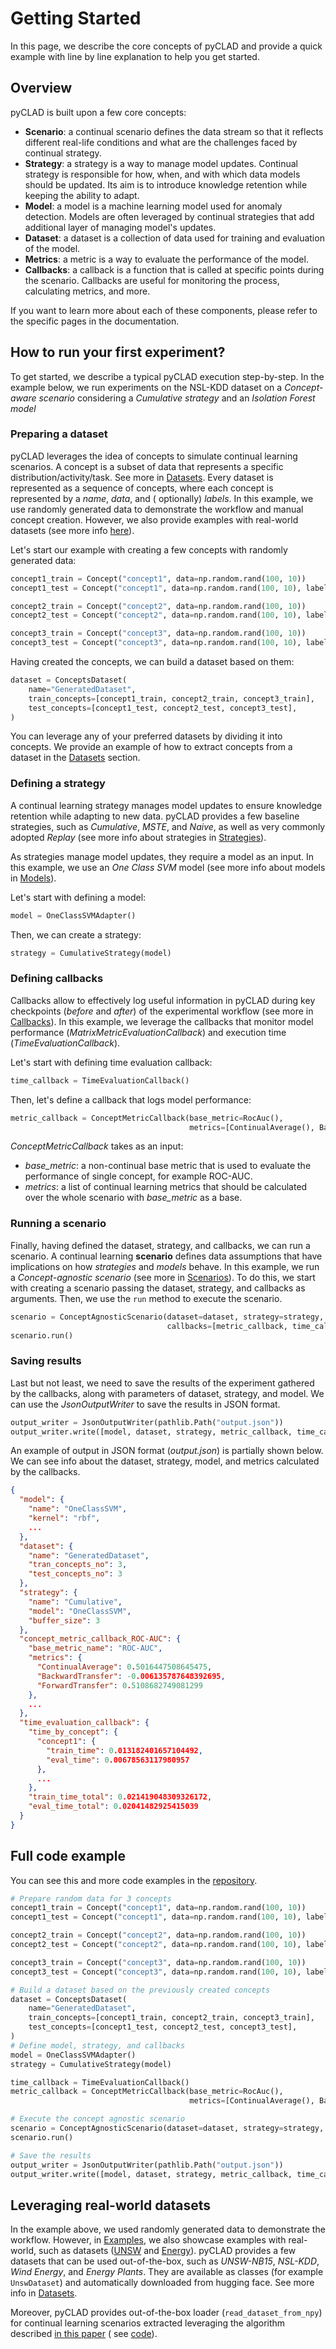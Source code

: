 # Getting Started

In this page, we describe the core concepts of pyCLAD and provide a quick example with line by line explanation to help
you get started.

## Overview

pyCLAD is built upon a few core concepts:

- **Scenario**: a continual scenario defines the data stream so that it reflects different real-life conditions and what
  are
  the challenges faced by continual strategy.
- **Strategy**: a strategy is a way to manage model updates. Continual strategy is responsible for how, when, and with
  which
  data models should be updated. Its aim is to introduce knowledge retention while keeping the ability to adapt.
- **Model**: a model is a machine learning model used for anomaly detection. Models are often leveraged by continual
  strategies that add additional layer of managing model's updates.
- **Dataset**: a dataset is a collection of data used for training and evaluation of the model.
- **Metrics**: a metric is a way to evaluate the performance of the model.
- **Callbacks**: a callback is a function that is called at specific points during the scenario. Callbacks are
  useful for monitoring the process, calculating metrics, and more.

If you want to learn more about each of these components, please refer to the specific pages in the documentation.

## How to run your first experiment?

To get started, we describe a typical pyCLAD execution step-by-step.
In the example below, we run experiments on the NSL-KDD dataset on a *Concept-aware scenario* considering a *Cumulative
strategy* and an *Isolation Forest model*

### Preparing a dataset

pyCLAD leverages the idea of concepts to simulate continual learning scenarios. A concept is a subset of data that
represents a specific distribution/activity/task.
See more in [Datasets](datasets.md).
Every dataset is represented as a sequence of concepts, where each concept is represented by a *name*, *data*, and (
optionally) *labels*.
In this example, we use randomly generated data to demonstrate the workflow and manual concept creation. However, we
also provide examples with real-world datasets (see more
info [here](getting_started.md#leveraging-real-world-datasets)).

Let's start our example with creating a few concepts with randomly generated data:

``` py
concept1_train = Concept("concept1", data=np.random.rand(100, 10))
concept1_test = Concept("concept1", data=np.random.rand(100, 10), labels=np.random.randint(0, 2, 100))

concept2_train = Concept("concept2", data=np.random.rand(100, 10))
concept2_test = Concept("concept2", data=np.random.rand(100, 10), labels=np.random.randint(0, 2, 100))

concept3_train = Concept("concept3", data=np.random.rand(100, 10))
concept3_test = Concept("concept3", data=np.random.rand(100, 10), labels=np.random.randint(0, 2, 100))
```

Having created the concepts, we can build a dataset based on them:

``` py
dataset = ConceptsDataset(
    name="GeneratedDataset",
    train_concepts=[concept1_train, concept2_train, concept3_train],
    test_concepts=[concept1_test, concept2_test, concept3_test],
)
```

You can leverage any of your preferred datasets by dividing it into concepts. We provide an example of how to extract
concepts from a dataset in the [Datasets](datasets.md) section.

### Defining a strategy

A continual learning strategy manages model updates to ensure knowledge retention while adapting to new data.
pyCLAD provides a few baseline strategies, such as *Cumulative*, *MSTE*, and *Naive*, as well as very commonly adopted
*Replay* (see more info about strategies in [Strategies](strategies.md)).

As strategies manage model updates, they require a model as an input. In this example, we use an *One Class SVM*
model (see more info about models in [Models](models.md)).

Let's start with defining a model:

``` py
model = OneClassSVMAdapter()
```

Then, we can create a strategy:

``` py
strategy = CumulativeStrategy(model)
```

### Defining callbacks

Callbacks allow to effectively log useful information in pyCLAD during key checkpoints (*before* and *after*) of the
experimental workflow (see more in [Callbacks](callbacks.md)).
In this example, we leverage the callbacks that monitor model performance (*MatrixMetricEvaluationCallback*) and
execution time (*TimeEvaluationCallback*).

Let's start with defining time evaluation callback:

``` py
time_callback = TimeEvaluationCallback()
```

Then, let's define a callback that logs model performance:

``` py
metric_callback = ConceptMetricCallback(base_metric=RocAuc(),
                                        metrics=[ContinualAverage(), BackwardTransfer(), ForwardTransfer()])
```

*ConceptMetricCallback* takes as an input:

- *base_metric*: a non-continual base metric that is used to evaluate the performance of single concept, for example
  ROC-AUC.
- *metrics*: a list of continual learning metrics that should be calculated over the whole scenario with *base_metric*
  as a base.

### Running a scenario

Finally, having defined the dataset, strategy, and callbacks, we can run a scenario.
A continual learning **scenario** defines data assumptions that have implications on how *strategies* and *models*
behave.
In this example, we run a *Concept-agnostic scenario* (see more in [Scenarios](scenarios.md)).
To do this, we start with creating a scenario passing the dataset, strategy, and callbacks as arguments. Then, we use
the `run` method to execute the scenario.

``` py
scenario = ConceptAgnosticScenario(dataset=dataset, strategy=strategy,
                                   callbacks=[metric_callback, time_callback])
scenario.run()
```

### Saving results

Last but not least, we need to save the results of the experiment gathered by the callbacks, along with parameters of
dataset, strategy, and model.
We can use the *JsonOutputWriter* to save the results in JSON format.

``` py
output_writer = JsonOutputWriter(pathlib.Path("output.json"))
output_writer.write([model, dataset, strategy, metric_callback, time_callback])
```

An example of output in JSON format (*output.json*) is partially shown below. We can see info about the dataset,
strategy, model, and metrics calculated by the callbacks.

```json
{
  "model": {
    "name": "OneClassSVM",
    "kernel": "rbf",
    ...
  },
  "dataset": {
    "name": "GeneratedDataset",
    "tran_concepts_no": 3,
    "test_concepts_no": 3
  },
  "strategy": {
    "name": "Cumulative",
    "model": "OneClassSVM",
    "buffer_size": 3
  },
  "concept_metric_callback_ROC-AUC": {
    "base_metric_name": "ROC-AUC",
    "metrics": {
      "ContinualAverage": 0.5016447508645475,
      "BackwardTransfer": -0.006135787648392695,
      "ForwardTransfer": 0.5108682749081299
    },
    ...
  },
  "time_evaluation_callback": {
    "time_by_concept": {
      "concept1": {
        "train_time": 0.013182401657104492,
        "eval_time": 0.00678563117980957
      },
      ...
    },
    "train_time_total": 0.021419048309326172,
    "eval_time_total": 0.02041482925415039
  }
}
```

## Full code example

You can see this and more code examples in the [repository](https://github.com/lifelonglab/pyCLAD/tree/main/examples).

```python linenums="1"
# Prepare random data for 3 concepts
concept1_train = Concept("concept1", data=np.random.rand(100, 10))
concept1_test = Concept("concept1", data=np.random.rand(100, 10), labels=np.random.randint(0, 2, 100))

concept2_train = Concept("concept2", data=np.random.rand(100, 10))
concept2_test = Concept("concept2", data=np.random.rand(100, 10), labels=np.random.randint(0, 2, 100))

concept3_train = Concept("concept3", data=np.random.rand(100, 10))
concept3_test = Concept("concept3", data=np.random.rand(100, 10), labels=np.random.randint(0, 2, 100))

# Build a dataset based on the previously created concepts
dataset = ConceptsDataset(
    name="GeneratedDataset",
    train_concepts=[concept1_train, concept2_train, concept3_train],
    test_concepts=[concept1_test, concept2_test, concept3_test],
)
# Define model, strategy, and callbacks
model = OneClassSVMAdapter()
strategy = CumulativeStrategy(model)

time_callback = TimeEvaluationCallback()
metric_callback = ConceptMetricCallback(base_metric=RocAuc(),
                                        metrics=[ContinualAverage(), BackwardTransfer(), ForwardTransfer()])

# Execute the concept agnostic scenario
scenario = ConceptAgnosticScenario(dataset=dataset, strategy=strategy, callbacks=[metric_callback, time_callback])
scenario.run()

# Save the results
output_writer = JsonOutputWriter(pathlib.Path("output.json"))
output_writer.write([model, dataset, strategy, metric_callback, time_callback])
```

## Leveraging real-world datasets

In the example above, we used randomly generated data to demonstrate the workflow. However, in [Examples](examples.md),
we also showcase examples with real-world, such as
datasets ([UNSW](https://github.com/lifelonglab/pyCLAD/blob/main/examples/unsw_dataset_example.py)
and [Energy](https://github.com/lifelonglab/pyCLAD/blob/main/examples/energy_dataset_example.py)).
pyCLAD provides a few datasets that can be used out-of-the-box, such as *UNSW-NB15*, *NSL-KDD*, *Wind Energy*, and
*Energy Plants*. They are available as classes (for example `UnswDataset`) and automatically downloaded from hugging
face. See more info in [Datasets](datasets.md).

Moreover, pyCLAD provides out-of-the-box loader (`read_dataset_from_npy`) for continual learning scenarios extracted
leveraging the algorithm described [in this paper](https://ieeexplore.ieee.org/abstract/document/10473036) (
see [code](https://github.com/lifelonglab/lifelong-anomaly-detection-scenarios)). 